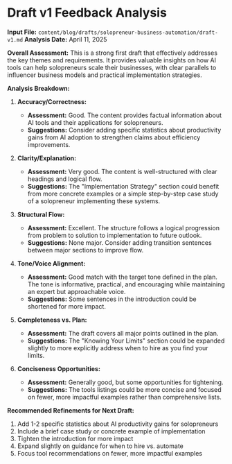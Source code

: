 # Draft v1 Feedback Analysis

**Input File:** `content/blog/drafts/solopreneur-business-automation/draft-v1.md`
**Analysis Date:** April 11, 2025

**Overall Assessment:** This is a strong first draft that effectively addresses the key themes and requirements. It provides valuable insights on how AI tools can help solopreneurs scale their businesses, with clear parallels to influencer business models and practical implementation strategies.

**Analysis Breakdown:**

1. **Accuracy/Correctness:**
   * **Assessment:** Good. The content provides factual information about AI tools and their applications for solopreneurs.
   * **Suggestions:** Consider adding specific statistics about productivity gains from AI adoption to strengthen claims about efficiency improvements.

2. **Clarity/Explanation:**
   * **Assessment:** Very good. The content is well-structured with clear headings and logical flow.
   * **Suggestions:** The "Implementation Strategy" section could benefit from more concrete examples or a simple step-by-step case study of a solopreneur implementing these systems.

3. **Structural Flow:**
   * **Assessment:** Excellent. The structure follows a logical progression from problem to solution to implementation to future outlook.
   * **Suggestions:** None major. Consider adding transition sentences between major sections to improve flow.

4. **Tone/Voice Alignment:**
   * **Assessment:** Good match with the target tone defined in the plan. The tone is informative, practical, and encouraging while maintaining an expert but approachable voice.
   * **Suggestions:** Some sentences in the introduction could be shortened for more impact.

5. **Completeness vs. Plan:**
   * **Assessment:** The draft covers all major points outlined in the plan.
   * **Suggestions:** The "Knowing Your Limits" section could be expanded slightly to more explicitly address when to hire as you find your limits.

6. **Conciseness Opportunities:**
   * **Assessment:** Generally good, but some opportunities for tightening.
   * **Suggestions:** The tools listings could be more concise and focused on fewer, more impactful examples rather than comprehensive lists.

**Recommended Refinements for Next Draft:**
1. Add 1-2 specific statistics about AI productivity gains for solopreneurs
2. Include a brief case study or concrete example of implementation
3. Tighten the introduction for more impact
4. Expand slightly on guidance for when to hire vs. automate
5. Focus tool recommendations on fewer, more impactful examples
